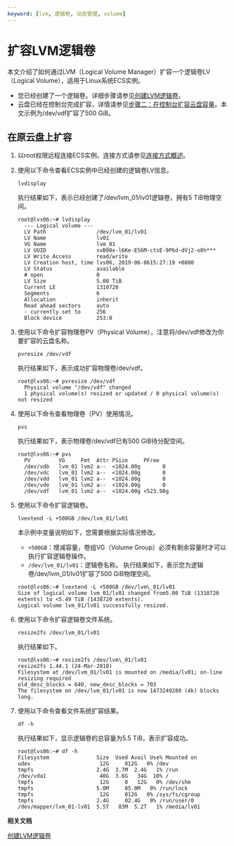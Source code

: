 ```yaml
---
keyword: [lvm, 逻辑卷, 动态管理, volume]
---
```


# 扩容LVM逻辑卷

本文介绍了如何通过LVM（Logical Volume Manager）扩容一个逻辑卷LV（Logical Volume），适用于Linux系统ECS实例。

-   您已经创建了一个逻辑卷。详细步骤请参见[创建LVM逻辑卷](/intl.zh-CN/最佳实践/块存储/使用逻辑卷（Linux）/创建LVM逻辑卷.md)。
-   云盘已经在控制台完成扩容，详情请参见[步骤二：在控制台扩容云盘容量](/intl.zh-CN/块存储/扩容云盘/在线扩容云盘（Linux系统）.md)。本文示例为/dev/vdf扩容了500 GiB。

## 在原云盘上扩容

1.  以root权限远程连接ECS实例。连接方式请参见[连接方式概述](/intl.zh-CN/实例/连接实例/连接方式概述.md)。

2.  使用以下命令查看ECS实例中已经创建的逻辑卷LV信息。

    ```
    lvdisplay
    ```

    执行结果如下，表示已经创建了/dev/lvm\_01/lv01逻辑卷，拥有5 TiB物理空间。

    ```
    root@lvs06:~# lvdisplay
      --- Logical volume ---
      LV Path                /dev/lvm_01/lv01
      LV Name                lv01
      VG Name                lvm_01
      LV UUID                svB00x-l6Ke-ES6M-ctsE-9P6d-dVj2-o0h***
      LV Write Access        read/write
      LV Creation host, time lvs06, 2019-06-0615:27:19 +0800
      LV Status              available
      # open                 0
      LV Size                5.00 TiB
      Current LE             1310720
      Segments               6
      Allocation             inherit
      Read ahead sectors     auto
      - currently set to     256
      Block device           253:0
    ```

3.  使用以下命令扩容物理卷PV（Physical Volume），注意将/dev/vdf修改为你要扩容的云盘名称。

    ```
    pvresize /dev/vdf
    ```

    执行结果如下，表示成功扩容物理卷/dev/vdf。

    ```
    root@lvs06:~# pvresize /dev/vdf
      Physical volume "/dev/vdf" changed
      1 physical volume(s) resized or updated / 0 physical volume(s) not resized
    ```

4.  使用以下命令查看物理卷（PV）使用情况。

    ```
    pvs
    ```

    执行结果如下，表示物理卷/dev/vdf已有500 GiB待分配空间。

    ```
    root@lvs06:~# pvs
      PV         VG     Fmt  Attr PSize     PFree
      /dev/vdb   lvm_01 lvm2 a--  <1024.00g       0
      /dev/vdc   lvm_01 lvm2 a--  <1024.00g       0
      /dev/vdd   lvm_01 lvm2 a--  <1024.00g       0
      /dev/vde   lvm_01 lvm2 a--  <1024.00g       0
      /dev/vdf   lvm_01 lvm2 a--  <1024.00g <523.98g
    ```

5.  使用以下命令扩容逻辑卷。

    ```
    lvextend -L +500GB /dev/lvm_01/lv01
    ```

    本示例中变量说明如下，您需要根据实际情况修改。

    -   `+500GB`：增减容量，卷组VG（Volume Group）必须有剩余容量时才可以执行扩容逻辑卷操作。
    -   `/dev/lvm_01/lv01`：逻辑卷名称。
    执行结果如下，表示您为逻辑卷/dev/lvm\_01/lv01扩容了500 GiB物理空间。

    ```
    root@lvs06:~# lvextend -L +500GB /dev/lvm\_01/lv01
    Size of logical volume lvm_01/lv01 changed from5.00 TiB (1310720 extents) to <5.49 TiB (1438720 extents).
    Logical volume lvm_01/lv01 successfully resized.
    ```

6.  使用以下命令扩容逻辑卷文件系统。

    ```
    resize2fs /dev/lvm_01/lv01
    ```

    执行结果如下。

    ```
    root@lvs06:~# resize2fs /dev/lvm\_01/lv01
    resize2fs 1.44.1 (24-Mar-2018)
    Filesystem at /dev/lvm_01/lv01 is mounted on /media/lv01; on-line resizing required
    old_desc_blocks = 640, new_desc_blocks = 703
    The filesystem on /dev/lvm_01/lv01 is now 1473249280 (4k) blocks long.
    ```

7.  使用以下命令查看文件系统扩容结果。

    ```
    df -h
    ```

    执行结果如下，显示逻辑卷的总容量为5.5 TiB，表示扩容成功。

    ```
    root@lvs06:~# df -h
    Filesystem               Size  Used Avail Use% Mounted on
    udev                      12G     012G   0% /dev
    tmpfs                    2.4G  3.7M  2.4G   1% /run
    /dev/vda1                 40G  3.6G   34G  10% /
    tmpfs                     12G     0   12G   0% /dev/shm
    tmpfs                    5.0M     05.0M   0% /run/lock
    tmpfs                     12G     012G   0% /sys/fs/cgroup
    tmpfs                    2.4G     02.4G   0% /run/user/0
    /dev/mapper/lvm_01-lv01  5.5T   83M  5.2T   1% /media/lv01
    ```


**相关文档**  


[创建LVM逻辑卷](/intl.zh-CN/最佳实践/块存储/使用逻辑卷（Linux）/创建LVM逻辑卷.md)

